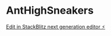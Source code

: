 # AntHighSneakers

[Edit in StackBlitz next generation editor ⚡️](https://stackblitz.com/~/github.com/Fernvndez/AntHighSneakers)